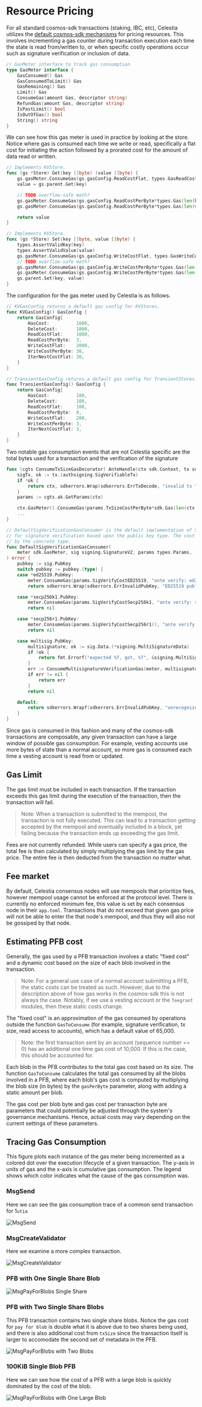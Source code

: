 # Resource Pricing

For all standard cosmos-sdk transactions (staking, IBC, etc), Celestia utilizes
the [default cosmos-sdk mechanisms](https://docs.cosmos.network/v0.46/basics/gas-fees.html) for pricing resources. This involves
incrementing a gas counter during transaction execution each time the state is
read from/written to, or when specific costly operations occur such as signature
verification or inclusion of data.

```go
// GasMeter interface to track gas consumption
type GasMeter interface {
	GasConsumed() Gas
	GasConsumedToLimit() Gas
	GasRemaining() Gas
	Limit() Gas
	ConsumeGas(amount Gas, descriptor string)
	RefundGas(amount Gas, descriptor string)
	IsPastLimit() bool
	IsOutOfGas() bool
	String() string
}
```

We can see how this gas meter is used in practice by looking at the store.
Notice where gas is consumed each time we write or read, specifically a flat
cost for initiating the action followed by a prorated cost for the amount of
data read or written.

```go
// Implements KVStore.
func (gs *Store) Get(key []byte) (value []byte) {
	gs.gasMeter.ConsumeGas(gs.gasConfig.ReadCostFlat, types.GasReadCostFlatDesc)
	value = gs.parent.Get(key)

	// TODO overflow-safe math?
	gs.gasMeter.ConsumeGas(gs.gasConfig.ReadCostPerByte*types.Gas(len(key)), types.GasReadPerByteDesc)
	gs.gasMeter.ConsumeGas(gs.gasConfig.ReadCostPerByte*types.Gas(len(value)), types.GasReadPerByteDesc)

	return value
}

// Implements KVStore.
func (gs *Store) Set(key []byte, value []byte) {
	types.AssertValidKey(key)
	types.AssertValidValue(value)
	gs.gasMeter.ConsumeGas(gs.gasConfig.WriteCostFlat, types.GasWriteCostFlatDesc)
	// TODO overflow-safe math?
	gs.gasMeter.ConsumeGas(gs.gasConfig.WriteCostPerByte*types.Gas(len(key)), types.GasWritePerByteDesc)
	gs.gasMeter.ConsumeGas(gs.gasConfig.WriteCostPerByte*types.Gas(len(value)), types.GasWritePerByteDesc)
	gs.parent.Set(key, value)
}
```

The configuration for the gas meter used by Celestia is as follows.

```go
// KVGasConfig returns a default gas config for KVStores.
func KVGasConfig() GasConfig {
	return GasConfig{
		HasCost:          1000,
		DeleteCost:       1000,
		ReadCostFlat:     1000,
		ReadCostPerByte:  3,
		WriteCostFlat:    2000,
		WriteCostPerByte: 30,
		IterNextCostFlat: 30,
	}
}

// TransientGasConfig returns a default gas config for TransientStores.
func TransientGasConfig() GasConfig {
	return GasConfig{
		HasCost:          100,
		DeleteCost:       100,
		ReadCostFlat:     100,
		ReadCostPerByte:  0,
		WriteCostFlat:    200,
		WriteCostPerByte: 3,
		IterNextCostFlat: 3,
	}
}
```

Two notable gas consumption events that are not Celestia specific are the total
bytes used for a transaction and the verification of the signature

```go
func (cgts ConsumeTxSizeGasDecorator) AnteHandle(ctx sdk.Context, tx sdk.Tx, simulate bool, next sdk.AnteHandler) (sdk.Context, error) {
	sigTx, ok := tx.(authsigning.SigVerifiableTx)
	if !ok {
		return ctx, sdkerrors.Wrap(sdkerrors.ErrTxDecode, "invalid tx type")
	}
	params := cgts.ak.GetParams(ctx)

	ctx.GasMeter().ConsumeGas(params.TxSizeCostPerByte*sdk.Gas(len(ctx.TxBytes())), "txSize")
    ...
}

// DefaultSigVerificationGasConsumer is the default implementation of SignatureVerificationGasConsumer. It consumes gas
// for signature verification based upon the public key type. The cost is fetched from the given params and is matched
// by the concrete type.
func DefaultSigVerificationGasConsumer(
	meter sdk.GasMeter, sig signing.SignatureV2, params types.Params,
) error {
	pubkey := sig.PubKey
	switch pubkey := pubkey.(type) {
	case *ed25519.PubKey:
		meter.ConsumeGas(params.SigVerifyCostED25519, "ante verify: ed25519")
		return sdkerrors.Wrap(sdkerrors.ErrInvalidPubKey, "ED25519 public keys are unsupported")

	case *secp256k1.PubKey:
		meter.ConsumeGas(params.SigVerifyCostSecp256k1, "ante verify: secp256k1")
		return nil

	case *secp256r1.PubKey:
		meter.ConsumeGas(params.SigVerifyCostSecp256r1(), "ante verify: secp256r1")
		return nil

	case multisig.PubKey:
		multisignature, ok := sig.Data.(*signing.MultiSignatureData)
		if !ok {
			return fmt.Errorf("expected %T, got, %T", &signing.MultiSignatureData{}, sig.Data)
		}
		err := ConsumeMultisignatureVerificationGas(meter, multisignature, pubkey, params, sig.Sequence)
		if err != nil {
			return err
		}
		return nil

	default:
		return sdkerrors.Wrapf(sdkerrors.ErrInvalidPubKey, "unrecognized public key type: %T", pubkey)
	}
}
```

Since gas is consumed in this fashion and many of the cosmos-sdk transactions
are composable, any given transaction can have a large window of possible gas
consumption. For example, vesting accounts use more bytes of state than a normal
account, so more gas is consumed each time a vesting account is read from or
updated.

## Gas Limit

The gas limit must be included in each transaction. If the transaction exceeds
this gas limit during the execution of the transaction, then the transaction
will fail.

> Note: When a transaction is submitted to the mempool, the transaction is not
> fully executed. This can lead to a transaction getting accepted by the mempool
> and eventually included in a block, yet failing because the transaction ends
> up exceeding the gas limit.

Fees are not currently refunded. While users can specify a gas price, the total
fee is then calculated by simply multiplying the gas limit by the gas price. The
entire fee is then deducted from the transaction no matter what.

## Fee market

By default, Celestia consensus nodes will use mempools that prioritize fees,
however mempool usage cannot be enforced at the protocol level. There is
currently no enforced minimum fee, this value is set by each consensus node in
their `app.toml`. Transactions that do not exceed that given gas price will not
be able to enter the that node's mempool, and thus they will also not be
gossiped by that node.

## Estimating PFB cost

Generally, the gas used by a PFB transaction involves a static "fixed cost" and
a dynamic cost based on the size of each blob involved in the transaction.

> Note: For a general use case of a normal account submitting a PFB, the static
> costs can be treated as such. However, due to the description above of how gas
> works in the cosmos-sdk this is not always the case. Notably, if we use a
> vesting account or the `feegrant` modules, then these static costs change.

The "fixed cost" is an approximation of the gas consumed by operations outside
the function `GasToConsume` (for example, signature verification, tx size, read
access to accounts), which has a default value of 65,000.

> Note: the first transaction sent by an account (sequence number == 0) has an
> additional one time gas cost of 10,000. If this is the case, this should be
> accounted for.

Each blob in the PFB contributes to the total gas cost based on its size. The
function `GasToConsume` calculates the total gas consumed by all the blobs
involved in a PFB, where each blob's gas cost is computed by multiplying the
blob size (in bytes) by the `gasPerByte` parameter, along with adding a static
amount per blob.

The gas cost per blob byte and gas cost per transaction byte are parameters that
could potentially be adjusted through the system's governance mechanisms. Hence,
actual costs may vary depending on the current settings of these parameters.

## Tracing Gas Consumption

This figure plots each instance of the gas meter being incremented as a colored
dot over the execution lifecycle of a given transaction. The y-axis in units of
gas and the x-axis is cumulative gas consumption. The legend shows which color
indicates what the cause of the gas consumption was.

### MsgSend

Here we can see the gas consumption trace of a common send transaction for
1`utia`

![MsgSend](./figures/gas_consumption/msg_send_trace.png)

### MsgCreateValidator

Here we examine a more complex transaction.

![MsgCreateValidator](./figures/gas_consumption/msg_create_validator_trace.png)

### PFB with One Single Share Blob

![MsgPayForBlobs Single
Share](./figures/gas_consumption/single_share_pfb_trace.png)

### PFB with Two Single Share Blobs

This PFB transaction contains two single share blobs. Notice the gas cost for
`pay for blob` is double what it is above due to two shares being used, and
there is also additional cost from `txSize` since the transaction itself is
larger to accomodate the second set of metadata in the PFB.

![MsgPayForBlobs with Two
Blobs](./figures/gas_consumption/pfb_with_two_single_share_blobs_trace.png)

### 100KiB Single Blob PFB

Here we can see how the cost of a PFB with a large blob is quickly dominated by
the cost of the blob.

![MsgPayForBlobs with One Large
Blob](./figures/gas_consumption/100kib_pfb_trace.png)
